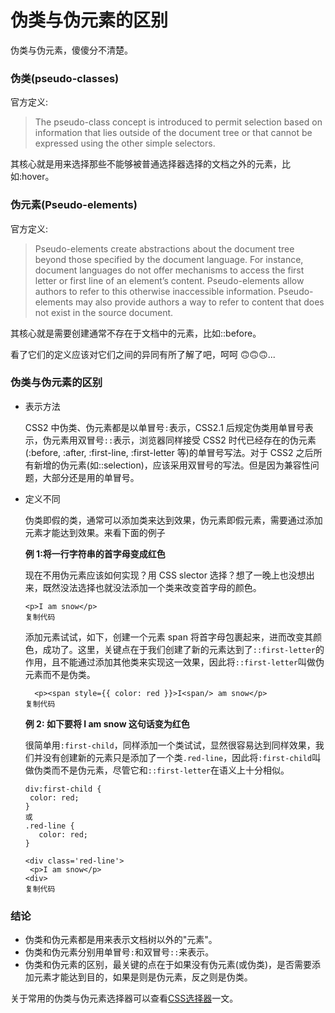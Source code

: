 # 伪类与伪元素的区别

伪类与伪元素，傻傻分不清楚。

### **伪类(pseudo-classes)**

官方定义:

> The pseudo-class concept is introduced to permit selection based on information that lies outside of the document tree or that cannot be expressed using the other simple selectors.

其核心就是用来选择那些不能够被普通选择器选择的文档之外的元素，比如:hover。

### **伪元素(Pseudo-elements)**

官方定义:

> Pseudo-elements create abstractions about the document tree beyond those specified by the document language. For instance, document languages do not offer mechanisms to access the first letter or first line of an element’s content. Pseudo-elements allow authors to refer to this otherwise inaccessible information. Pseudo-elements may also provide authors a way to refer to content that does not exist in the source document.

其核心就是需要创建通常不存在于文档中的元素，比如::before。

看了它们的定义应该对它们之间的异同有所了解了吧，呵呵 🙃🙃🙃...

### **伪类与伪元素的区别**

- 表示方法

  CSS2 中伪类、伪元素都是以单冒号`:`表示，CSS2.1 后规定伪类用单冒号表示，伪元素用双冒号`::`表示，浏览器同样接受 CSS2 时代已经存在的伪元素(:before, :after, :first-line, :first-letter 等)的单冒号写法。对于 CSS2 之后所有新增的伪元素(如::selection)，应该采用双冒号的写法。但是因为兼容性问题，大部分还是用的单冒号。

- 定义不同

  伪类即假的类，通常可以添加类来达到效果，伪元素即假元素，需要通过添加元素才能达到效果。来看下面的例子

  **例 1:将一行字符串的首字母变成红色**

  现在不用伪元素应该如何实现？用 CSS slector 选择？想了一晚上也没想出来，既然没法选择也就没法添加一个类来改变首字母的颜色。

  ```
  <p>I am snow</p>
  复制代码
  ```

  添加元素试试，如下，创建一个元素 span 将首字母包裹起来，进而改变其颜色，成功了。这里，关键点在于我们创建了新的元素达到了`::first-letter`的作用，且不能通过添加其他类来实现这一效果，因此将`::first-letter`叫做伪元素而不是伪类。

  ```
    <p><span style={{ color: red }}>I<span/> am snow</p>
  复制代码
  ```

  **例 2: 如下要将 I am snow 这句话变为红色**

  很简单用`:first-child`，同样添加一个类试试，显然很容易达到同样效果，我们并没有创建新的元素只是添加了一个类`.red-line`，因此将`:first-child`叫做伪类而不是伪元素，尽管它和`::first-letter`在语义上十分相似。

  ```
  div:first-child {
   color: red;
  }
  或
  .red-line {
     color: red;
  }
  
  <div class='red-line'>
   <p>I am snow</p>
  <div>
  复制代码
  ```

### **结论**

- 伪类和伪元素都是用来表示文档树以外的"元素"。
- 伪类和伪元素分别用单冒号`:`和双冒号`::`来表示。
- 伪类和伪元素的区别，最关键的点在于如果没有伪元素(或伪类)，是否需要添加元素才能达到目的，如果是则是伪元素，反之则是伪类。

关于常用的伪类与伪元素选择器可以查看[CSS选择器](https://juejin.im/post/6844903807386648583)一文。